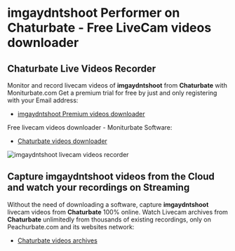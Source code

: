 # imgaydntshoot Performer on Chaturbate - Free LiveCam videos downloader

## Chaturbate Live Videos Recorder

Monitor and record livecam videos of **imgaydntshoot** from **Chaturbate** with Moniturbate.com
Get a premium trial for free by just and only registering with your Email address:
* [imgaydntshoot Premium videos downloader](https://moniturbate.com/request-demo-licence-key.html)

Free livecam videos downloader - Moniturbate Software:
* [Chaturbate videos downloader](https://moniturbate.com/moniturbate-download-software.html)

![imgaydntshoot livecam videos recorder](https://peachurnet.com/templates/moniturbate-software.png)


## Capture imgaydntshoot videos from the Cloud and watch your recordings on Streaming

Without the need of downloading a software, capture **imgaydntshoot** livecam videos from **Chaturbate** 100% online.
Watch Livecam archives from **Chaturbate** unlimitedly from thousands of existing recordings, only on Peachurbate.com and its websites network:
* [Chaturbate videos archives](https://peachurnet.com/)
